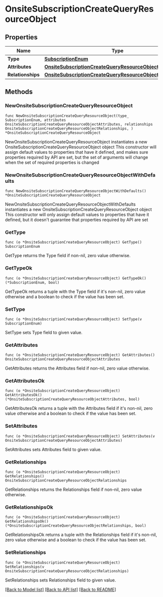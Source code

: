 # OnsiteSubscriptionCreateQueryResourceObject

## Properties

Name | Type | Description | Notes
------------ | ------------- | ------------- | -------------
**Type** | [**SubscriptionEnum**](SubscriptionEnum.md) |  | 
**Attributes** | [**OnsiteSubscriptionCreateQueryResourceObjectAttributes**](OnsiteSubscriptionCreateQueryResourceObjectAttributes.md) |  | 
**Relationships** | [**OnsiteSubscriptionCreateQueryResourceObjectRelationships**](OnsiteSubscriptionCreateQueryResourceObjectRelationships.md) |  | 

## Methods

### NewOnsiteSubscriptionCreateQueryResourceObject

`func NewOnsiteSubscriptionCreateQueryResourceObject(type_ SubscriptionEnum, attributes OnsiteSubscriptionCreateQueryResourceObjectAttributes, relationships OnsiteSubscriptionCreateQueryResourceObjectRelationships, ) *OnsiteSubscriptionCreateQueryResourceObject`

NewOnsiteSubscriptionCreateQueryResourceObject instantiates a new OnsiteSubscriptionCreateQueryResourceObject object
This constructor will assign default values to properties that have it defined,
and makes sure properties required by API are set, but the set of arguments
will change when the set of required properties is changed

### NewOnsiteSubscriptionCreateQueryResourceObjectWithDefaults

`func NewOnsiteSubscriptionCreateQueryResourceObjectWithDefaults() *OnsiteSubscriptionCreateQueryResourceObject`

NewOnsiteSubscriptionCreateQueryResourceObjectWithDefaults instantiates a new OnsiteSubscriptionCreateQueryResourceObject object
This constructor will only assign default values to properties that have it defined,
but it doesn't guarantee that properties required by API are set

### GetType

`func (o *OnsiteSubscriptionCreateQueryResourceObject) GetType() SubscriptionEnum`

GetType returns the Type field if non-nil, zero value otherwise.

### GetTypeOk

`func (o *OnsiteSubscriptionCreateQueryResourceObject) GetTypeOk() (*SubscriptionEnum, bool)`

GetTypeOk returns a tuple with the Type field if it's non-nil, zero value otherwise
and a boolean to check if the value has been set.

### SetType

`func (o *OnsiteSubscriptionCreateQueryResourceObject) SetType(v SubscriptionEnum)`

SetType sets Type field to given value.


### GetAttributes

`func (o *OnsiteSubscriptionCreateQueryResourceObject) GetAttributes() OnsiteSubscriptionCreateQueryResourceObjectAttributes`

GetAttributes returns the Attributes field if non-nil, zero value otherwise.

### GetAttributesOk

`func (o *OnsiteSubscriptionCreateQueryResourceObject) GetAttributesOk() (*OnsiteSubscriptionCreateQueryResourceObjectAttributes, bool)`

GetAttributesOk returns a tuple with the Attributes field if it's non-nil, zero value otherwise
and a boolean to check if the value has been set.

### SetAttributes

`func (o *OnsiteSubscriptionCreateQueryResourceObject) SetAttributes(v OnsiteSubscriptionCreateQueryResourceObjectAttributes)`

SetAttributes sets Attributes field to given value.


### GetRelationships

`func (o *OnsiteSubscriptionCreateQueryResourceObject) GetRelationships() OnsiteSubscriptionCreateQueryResourceObjectRelationships`

GetRelationships returns the Relationships field if non-nil, zero value otherwise.

### GetRelationshipsOk

`func (o *OnsiteSubscriptionCreateQueryResourceObject) GetRelationshipsOk() (*OnsiteSubscriptionCreateQueryResourceObjectRelationships, bool)`

GetRelationshipsOk returns a tuple with the Relationships field if it's non-nil, zero value otherwise
and a boolean to check if the value has been set.

### SetRelationships

`func (o *OnsiteSubscriptionCreateQueryResourceObject) SetRelationships(v OnsiteSubscriptionCreateQueryResourceObjectRelationships)`

SetRelationships sets Relationships field to given value.



[[Back to Model list]](../README.md#documentation-for-models) [[Back to API list]](../README.md#documentation-for-api-endpoints) [[Back to README]](../README.md)


